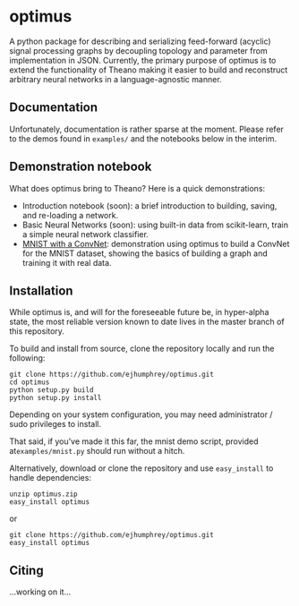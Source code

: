 optimus
=======
A python package for describing and serializing feed-forward (acyclic) signal processing graphs by decoupling topology and parameter from implementation in JSON. Currently, the primary purpose of optimus is to extend the functionality of Theano making it easier to build and reconstruct arbitrary neural networks in a language-agnostic manner.


Documentation
-------------
Unfortunately, documentation is rather sparse at the moment. Please refer to the demos found in `examples/` and the notebooks below in the interim.


Demonstration notebook
----------------------
What does optimus bring to Theano?  Here is a quick demonstrations:

* Introduction notebook (soon): a brief introduction to building, saving, and re-loading a network.
* Basic Neural Networks (soon): using built-in data from scikit-learn, train a simple neural network classifier.
* [MNIST with a ConvNet](http://nbviewer.ipython.org/github/ejhumphrey/examples/mnist.ipynb): demonstration using optimus to build a ConvNet for the MNIST dataset, showing the basics of building a graph and training it with real data.


Installation
------------

While optimus is, and will for the foreseeable future be, in hyper-alpha state, the most reliable version known to date lives in the master branch of this repository.

To build and install from source, clone the repository locally and run the following:

```
git clone https://github.com/ejhumphrey/optimus.git
cd optimus
python setup.py build
python setup.py install
```

Depending on your system configuration, you may need administrator / sudo privileges to install.

That said, if you've made it this far, the mnist demo script, provided at`examples/mnist.py` should run without a hitch.

Alternatively, download or clone the repository and use `easy_install` to handle dependencies:

```
unzip optimus.zip
easy_install optimus
```
or
```
git clone https://github.com/ejhumphrey/optimus.git
easy_install optimus
```

Citing
------
...working on it...
